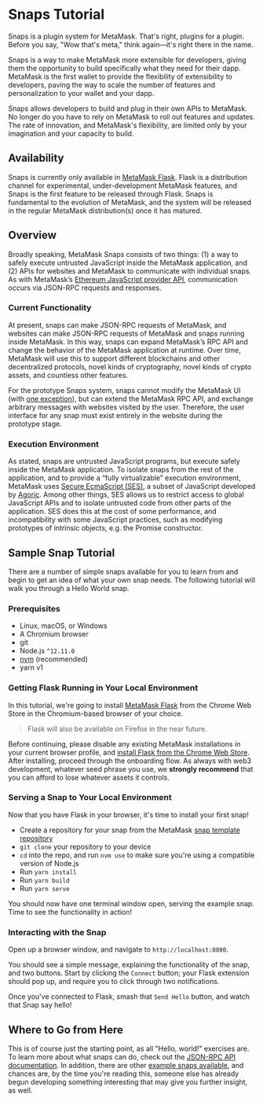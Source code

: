# Snaps Tutorial

Snaps is a plugin system for MetaMask. That's right, plugins for a plugin. Before you say, "Wow that's meta," think again—it's right there in the name.

Snaps is a way to make MetaMask more extensible for developers, giving them the opportunity to build specifically what they need for their dapp. MetaMask is the first wallet to provide the flexibility of extensibility to developers, paving the way to scale the number of features and personalization to your wallet and your dapp.

Snaps allows developers to build and plug in their own APIs to MetaMask. No longer do you have to rely on MetaMask to roll out features and updates. The rate of innovation, and MetaMask's flexibility, are limited only by your imagination and your capacity to build.

## Availability

Snaps is currently only available in [MetaMask Flask](https://chrome.google.com/webstore/detail/metamask-flask-developmen/ljfoeinjpaedjfecbmggjgodbgkmjkjk).
Flask is a distribution channel for experimental, under-development MetaMask features, and Snaps is the first feature to be released through Flask.
Snaps is fundamental to the evolution of MetaMask, and the system will be released in the regular MetaMask distribution(s) once it has matured.

## Overview

Broadly speaking, MetaMask Snaps consists of two things: (1) a way to safely execute untrusted JavaScript inside the MetaMask application, and (2) APIs for websites and MetaMask to communicate with individual snaps. As with MetaMask’s [Ethereum JavaScript provider API](https://docs.metamask.io/guide/ethereum-provider.html), communication occurs via JSON-RPC requests and responses.

### Current Functionality

At present, snaps can make JSON-RPC requests of MetaMask, and websites can make JSON-RPC requests of MetaMask and snaps running inside MetaMask. In this way, snaps can expand MetaMask’s RPC API and change the behavior of the MetaMask application at runtime. Over time, MetaMask will use this to support different blockchains and other decentralized protocols, novel kinds of cryptography, novel kinds of crypto assets, and countless other features.

For the prototype Snaps system, snaps cannot modify the MetaMask UI (with [one exception](./snaps-rpc-api.html#snap-confirm)), but can extend the MetaMask RPC API, and exchange arbitrary messages with websites visited by the user. Therefore, the user interface for any snap must exist entirely in the website during the prototype stage.

### Execution Environment

As stated, snaps are untrusted JavaScript programs, but execute safely inside the MetaMask application. To isolate snaps from the rest of the application, and to provide a “fully virtualizable” execution environment, MetaMask uses [Secure EcmaScript (SES)](https://github.com/endojs/endo/tree/master/packages/ses), a subset of JavaScript developed by [Agoric](https://agoric.com/). Among other things, SES allows us to restrict access to global JavaScript APIs and to isolate untrusted code from other parts of the application. SES does this at the cost of some performance, and incompatibility with some JavaScript practices, such as modifying prototypes of intrinsic objects, e.g. the Promise constructor.

## Sample Snap Tutorial

There are a number of simple snaps available for you to learn from and begin to get an idea of what your own snap needs. The following tutorial will walk you through a Hello World snap.

### Prerequisites

- Linux, macOS, or Windows
- A Chromium browser
- git
- Node.js `^12.11.0`
- [nvm](https://github.com/nvm-sh/nvm) (recommended)
- yarn v1

### Getting Flask Running in Your Local Environment

In this tutorial, we're going to install [MetaMask Flask](https://chrome.google.com/webstore/detail/metamask-flask-developmen/ljfoeinjpaedjfecbmggjgodbgkmjkjk) from the Chrome Web Store in the Chromium-based browser of your choice.

> Flask will also be available on Firefox in the near future.

Before continuing, please disable any existing MetaMask installations in your current browser profile, and [install Flask from the Chrome Web Store](https://chrome.google.com/webstore/detail/metamask-flask-developmen/ljfoeinjpaedjfecbmggjgodbgkmjkjk).
After installing, proceed through the onboarding flow.
As always with web3 development, whatever seed phrase you use, we **strongly recommend** that you can afford to lose whatever assets it controls.

### Serving a Snap to Your Local Environment

Now that you have Flask in your browser, it's time to install your first snap!

- Create a repository for your snap from the MetaMask [snap template repository](https://github.com/MetaMask/snap-template)
- `git clone` your repository to your device
- `cd` into the repo, and run `nvm use` to make sure you're using a compatible version of Node.js
- Run `yarn install`
- Run `yarn build`
- Run `yarn serve`

You should now have one terminal window open, serving the example snap. Time to see the functionality in action!

### Interacting with the Snap

Open up a browser window, and navigate to `http://localhost:8080`.

You should see a simple message, explaining the functionality of the snap, and two buttons. Start by clicking the `Connect` button; your Flask extension should pop up, and require you to click through two notifications.

Once you've connected to Flask, smash that `Send Hello` button, and watch that Snap say hello!

## Where to Go from Here

This is of course just the starting point, as all "Hello, world!" exercises are.
To learn more about what snaps can do, check out the [JSON-RPC API documentation](./snaps-rpc-api.html).
In addition, there are other [example snaps available](https://github.com/MetaMask/snaps-skunkworks/tree/main/packages/snap-examples), and chances are, by the time you're reading this, someone else has already begun developing something interesting that may give you further insight, as well.
